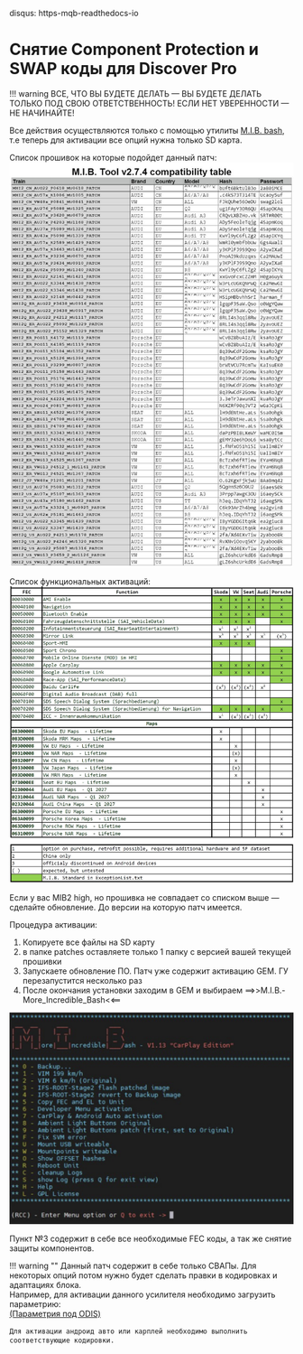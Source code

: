 disqus: https-mqb-readthedocs-io
# Снятие Component Protection и SWAP коды для Discover Pro

!!! warning 
    ВСЕ, ЧТО ВЫ БУДЕТЕ ДЕЛАТЬ — ВЫ БУДЕТЕ ДЕЛАТЬ ТОЛЬКО ПОД СВОЮ ОТВЕТСТВЕННОСТЬ! ЕСЛИ НЕТ УВЕРЕННОСТИ — НЕ НАЧИНАЙТЕ!  
  
Все действия осуществляются только с помощью утилиты [M.I.B. bash](https://mega.nz/folder/b0NFQQ4D#AMhWbPNVPWv7geRTZIK6Xg/folder/mkcmGJba), т.е теперь для активации все опций нужна только SD карта.   

Список прошивок на которые подойдет данный патч:  
![Screenshot](../images/MQB/MIBII/mib2_vers.jpeg)  

Список функциональных активаций:  
![Screenshot](../images/MQB/MIBII/mib2_func.jpeg)  

Если у вас MIB2 high, но прошивка не совпадает со списком выше — сделайте обновление. До версии на которую патч имеется.

Процедура активации:  
1. Копируете все файлы на SD карту 
2. в папке patches оставляете только 1 папку с версией вашей текущей прошивки  
3. Запускаете обновление ПО. Патч уже содержит активацию GEM. ГУ перезапустится несколько раз  
4. После окончания установки заходим в GEM и выбираем ==>>M.I.B.-More_Incredible_Bash<<==  

![Screenshot](../images/MQB/MIBII/patch_menu.png)   

Пункт №3 содержит в себе все необходимые FEC коды, а так же снятие защиты компонентов.  

!!! warning ""
    Данный патч содержит в себе только СВАПы. Для некоторых опций потом нужно будет сделать правки в кодировках и адаптациях блока.  
    Например, для активации данного усилителя необходимо загрузить параметрию:  
    [(Параметрия под ODIS)](../firmwares/5F_ICC_ONLY.xml)  
      
    Для активации андроид авто или карплей необходимо выполнить соответствующие кодировки.
